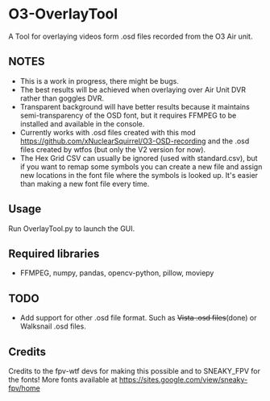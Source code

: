 # O3-OverlayTool

A Tool for overlaying videos form .osd files recorded from the O3 Air unit.

## NOTES
- This is a work in progress, there might be bugs.
- The best results will be achieved when overlaying over Air Unit DVR rather than goggles DVR.
- Transparent background will have better results because it maintains semi-transparency of the OSD font, but it requires FFMPEG to be installed and available in the console.
- Currently works with .osd files created with this mod https://github.com/xNuclearSquirrel/O3-OSD-recording and the .osd files created by wtfos (but only the V2 version for now).
- The Hex Grid CSV can usually be ignored (used with standard.csv), but if you want to remap some symbols you can create a new file and assign new locations in the font file where the symbols is looked up. It's easier than making a new font file every time.

## Usage
Run OverlayTool.py to launch the GUI. 

## Required libraries
- FFMPEG, numpy, pandas, opencv-python, pillow, moviepy

## TODO
- Add support for other .osd file format. Such as ~~Vista .osd files~~(done) or Walksnail .osd files.

## Credits
Credits to the fpv-wtf devs for making this possible and to SNEAKY_FPV for the fonts! More fonts available at https://sites.google.com/view/sneaky-fpv/home
